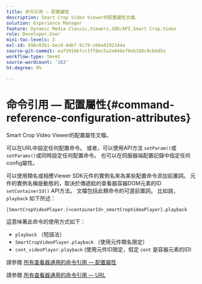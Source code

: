 ```yaml
---
title: 命令引用 — 配置屬性
description: Smart Crop Video Viewer的配置屬性文檔。
solution: Experience Manager
feature: Dynamic Media Classic,Viewers,SDK/API,Smart Crop,Video
role: Developer,User
mini-toc-levels: 3
exl-id: 698c03b1-bec0-44bf-9c79-c66e0192344a
source-git-commit: eaf59166fcc1ff8ec5a2e846ef0eb180c8cbdd5a
workflow-type: tm+mt
source-wordcount: '163'
ht-degree: 0%

---
```



# 命令引用 — 配置屬性{#command-reference-configuration-attributes}

Smart Crop Video Viewer的配置屬性文檔。

可以在URL中設定任何配置命令。 或者，可以使用API方法 `setParam()`或 `setParams()`或同時設定任何配置命令。 也可以在伺服器端配置記錄中指定任何config屬性。

可以使用類名或相應Viewer SDK元件的實例名來為某些配置命令添加前置詞。 元件的實例名稱是動態的，取決於傳遞給的查看器容器DOM元素的ID `setContainerId()` API方法。 文檔包括此類命令的可選前置詞。 比如說， `playback` 如下所述：

```
[SmartCropVideoPlayer.|<containerId>_smartCropVideoPlayer].playback
```

這意味著此命令的使用方式如下：

* `playback` （短語法）
* `SmartCropVideoPlayer.playback` （使用元件類名限定）
* `cont_videoPlayer.playback` (使用元件ID限定，假定 `cont` 是容器元素的ID)

請參閱 [所有查看器通用的命令引用 — 配置屬性](../../../r-html5-viewer-20-cmdref-configattrib/r-html5-viewer-20-cmdref-configattrib.md#concept-850e0f2c49b949deb7cfbfd330d329bd)

請參閱 [所有查看器通用的命令引用 — URL](../../../c-html5-viewer-20-cmdref-url/c-html5-viewer-20-cmdref-url.md#concept-9b337f349b7b406b8c33c7ee96b3e226)
